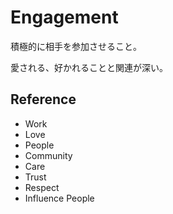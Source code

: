 # Engagement

積極的に相手を参加させること。

愛される、好かれることと関連が深い。

## Reference

- Work
- Love
- People
- Community
- Care
- Trust
- Respect
- Influence People
